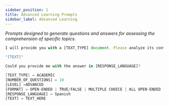 ```yaml
---
sidebar_position: 1
title: Advanced Learning Prompts
sidebar_label: Advanced Learning
---
```


*Prompts designed to generate questions and answers for assessing the comprehension of specific topics.*

```ts title="prompt"
I will provide you with a [TEXT_TYPE] document. Please analyze its content and generate [NUMBER_OF_QUESTIONS] questions at a [LEVEL] level in the [FORMAT] format, along with their correct answers. The questions should comprehensively cover the key points of the text, ensuring they are clear and focused on essential concepts to facilitate effective learning. Avoid trivial questions and prioritize the main ideas.

"[TEXT]" 

Could you provide me with the answer in [RESPONSE_LANGUAGE]?

[TEXT_TYPE] = ACADEMIC
[NUMBER_OF_QUESTIONS] = 10
[LEVEL] =ADVANCED
[FORMAT] = OPEN-ENDED | TRUE/FALSE | MULTIPLE CHOICE | ALL OPEN-ENDED
[RESPONSE_LANGUAGE] = Spanish
[TEXT] = TEXT_HERE
```